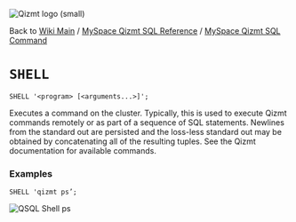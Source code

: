 <a href='Hidden comment: Image:'></a><img src='http://qizmt.googlecode.com/svn/wiki/images/Qizmt_logo_small.png' alt='Qizmt logo (small)' />

Back to <a href='Hidden comment: Link:'></a>[Wiki Main](Main.md) / [MySpace Qizmt SQL Reference](MySpaceQizmtSQLReference.md) / [MySpace Qizmt SQL Command](MySpaceQizmtSQLReferenceCommand.md)


# `SHELL` #

```
SHELL '<program> [<arguments...>]';
```

Executes a command on the cluster. Typically, this is used to execute Qizmt commands remotely or as part of a sequence of SQL statements. Newlines from the standard out are persisted and the loss-less standard out may be obtained by concatenating all of the resulting tuples. See the Qizmt documentation for available commands.

### Examples ###

```
SHELL 'qizmt ps’;
```


<a href='Hidden comment: Image:'></a><img src='http://qizmt.googlecode.com/svn/wiki/images/QSQL_ShellPs.png' alt='QSQL Shell ps' />


